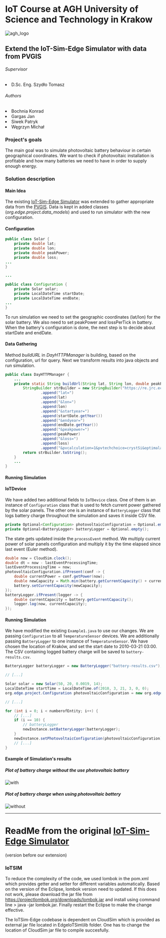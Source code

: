 # IoT Course at AGH University of Science and Technology in Krakow
![agh_logo](./src/readMeResources/logo.png)
## Extend the IoT-Sim-Edge Simulator with data from PVGIS

###### Supervisor
<li> D.Sc. Eng. Szydło Tomasz

###### Authors
<li> Bochnia Konrad
<li> Gargas Jan
<li> Siwek Patryk
<li> Węgrzyn Michał

### Project's goals
The main goal was to simulate photovoltaic battery behaviour in certain geographical coordinates. 
We want to check if photovoltaic installation is profitable and how many batteries we need to have in order to supply enough energy.

### Solution description
#### Main Idea
The existing [IoT-Sim-Edge Simulator](https://github.com/DNJha/IoTSim-Edge "IoT-Sim-Edge Simulator Homepage") was extended to gather appropriate data from the [PVGIS](https://ec.europa.eu/jrc/en/pvgis "PVGIS Homepage"). 
Data is kept in added classes (*org.edge.project.data_models*) and used to run simulator with the new configuration.
 
#### Configuration
```java
public class Solar {
    private double lat;
    private double lon;
    private double peakPower;
    private double loss;
...
}

...

public class Configuration {
    private Solar solar;
    private LocalDateTime startDate;
    private LocalDateTime endDate;
...
}
```

To run simulation we need to set the geographic coordinates (lat/lon) for the solar battery. We also need to set peakPower and lossPerTick in battery. 
When the battery's configuration is done, the next step is to decide about startDate and endDate. 


#### Data Gathering
Method *buildURL* in *DayHTTPManager* is building, based on the configuration, url for query. Next we transform results into java objects and run simulation.

```java
public class DayHTTPManager {
    ...
    private static String buildUrl(String lat, String lon, double peakPower, double loss, LocalDateTime startDate, LocalDateTime endDate) {
        StringBuilder strBuilder = new StringBuilder("https://re.jrc.ec.europa.eu/api/seriescalc?")
                .append("lat=")
                .append(lat)
                .append("&lon=")
                .append(lon)
                .append("&startyear=")
                .append(startDate.getYear())
                .append("&endyear=")
                .append(endDate.getYear())
                .append("&peakpower=")
                .append(peakPower)
                .append("&loss=")
                .append(loss)
                .append("&pvcalculation=1&pvtechchoice=crystSi&optimalangles=1&outputformat=json");
        return strBuilder.toString();
    }
    ...
}
```

#### Running Simulation

#### IoTDevice

We have added two additional fields to `IoTDevice` class.
One of them is an instance of `Configuration` class that is used to fetch current power gathered by the 
solar panels. The other one is an instance of `BatteryLogger` class that logs battery charge
throughout the simulation and saves it inside CSV file.

```java
private Optional<Configuration> photovoltaicConfiguration = Optional.empty();
private Optional<BatteryLogger> batteryLogger = Optional.empty();
```

The state gets updated inside the `processEvent` method. We multiply current power of solar panels configuration
and multiply it by the time elapsed since last event (Euler method).

```java
double now = CloudSim.clock(); 
double dt = now - lastEventProcessingTime;
lastEventProcessingTime = now;
photovoltaicConfiguration.ifPresent(conf -> {
    double currentPower = conf.getPower(now);
    double newCapacity = Math.min(battery.getCurrentCapacity() + currentPower * dt , battery.getMaxCapacity());
    battery.setCurrentCapacity(newCapacity);
});
batteryLogger.ifPresent(logger -> {
    double currentCapacity = battery.getCurrentCapacity();
    logger.log(now, currentCapacity);
});
```

#### Running Simulation

We have modified the existing `Example1.java` to use our changes.
We are passing `Configuration` to all `TemperatureSensor` devices.
We are additionally passing `BatteryLogger` to one instance of `TemperatureSensor`.
We have chosen the location of Kraków, and set the start date to 2010-03-21 03:00.
The CSV containing logged battery charge will be saved to `battery-results.csv`.

```java
BatteryLogger batteryLogger = new BatteryLogger("battery-results.csv");

// [...]

Solar solar = new Solar(50, 20, 0.0019, 14);
LocalDateTime startTime = LocalDateTime.of(2010, 3, 21, 3, 0, 0);
org.edge.project.Configuration photovoltaicConfiguration = new org.edge.project.Configuration(solar, startTime, 10000);

// [...]

for (int i = 0; i < numberofEntity; i++) {
    // [...]
    if (i == 10) {
        // batteryLogger
        newInstance.setBatteryLogger(batteryLogger);
    }
    newInstance.setPhotovoltaicConfiguration(photovoltaicConfiguration);
    // [...]
}
```
#### Example of Simulation's results

##### Plot of battery charge without the use photovoltaic battery
![with](./src/readMeResources/withoutSolar.png) 

##### Plot of battery charge when using photovoltaic battery
![without](./src/readMeResources/withSolar.png) 

---

# ReadMe from the original [IoT-Sim-Edge Simulator](https://github.com/DNJha/IoTSim-Edge "IoT-Sim-Edge Simulator Homepage") 
(version before our extension)

### IoTSIM

To reduce the complexity of the code, we used lombok in the pom.xml which provides getter and setter for different variables automatically. Based on the version of the Eclipse, lombok version need to updated. If this does not work, please download the jar file from  https://projectlombok.org/downloads/lombok.jar and install using command line > java -jar lombok.jar. Finally restart the Eclipse to make the change effective.

The IoTSim-Edge codebase is dependent on CloudSim which is provided as external jar file located in EdgeIoTSim\lib folder. One has to change the location of CloudSim jar file to compile succesfully.
